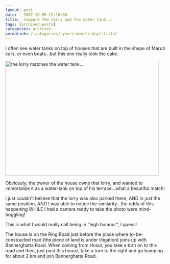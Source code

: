 ```yaml
---
layout: post
date:	2007-10-09 12:16:00
title:  Compare the lorry and the water tank...
tags: [archived-posts]
categories: archives
permalink: /:categories/:year/:month/:day/:title/
---
```

I often see water tanks on top of houses that are built in the shape of Maruti cars, or even boats...but this one really took the cake.


<a href="http://www.flickr.com/photos/14175484@N04/1521545347/" title="Photo Sharing"><img src="http://farm3.static.flickr.com/2227/1521545347_4c787fc929_o.jpg" width="480" height="360" alt="the lorry matches the water tank...." /></a>

Obviously, the owner of the house owns that lorry, and wanted to immortalize it as a water-tank on top of his terrace...what a beautiful match!

I just couldn't believe that the lorry was also parked there, AND in just the same position, AND I was able to notice the similarity...the odds of this happening WHILE I had a camera ready to take the photo were mind-boggling!

This is what I would really call being in "high humour", I guess!

The house is on the Ring Road just before the place where to-be-constructed road (the piece of land is under litigation) joins up with Bannerghatta  Road. When coming from Hosur, you take a turn on to this road and then, just past this house, take a turn to the right and go bumping for about 2 km and join Bannerghatta Road.
